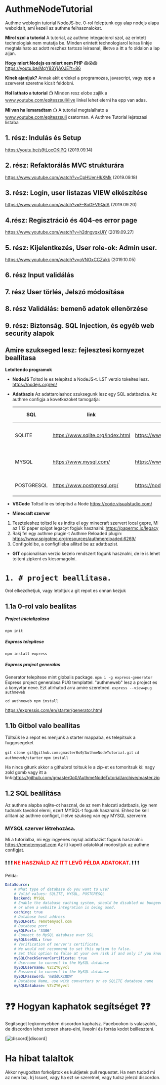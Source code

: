# AuthmeNodeTutorial

Authme weblogin tutorial NodeJS-be. 0-rol feleptunk egy alap nodejs alapu weboldalt, ami kezeli az authme felhasznalokat.

**Mirol szol a tutorial**
A tutorial, az authme integaciorol szol, az erintett technologiak nem mutatja be. Minden erintett technologiarol leiras linkje megtalalhato az adott reszhez tartozo leirasnal, illetve a itt a fo oldalon a lap aljan.

**Hogy miert Nodejs es miert nem PHP** :scream::scream::scream:
https://youtu.be/MqY83YjA0JE?t=86

**Kinek ajanljuk?**
Annak akit erdekel a programozas, javascript, vagy epp a szerveret szeretne kicsit feldobni.

**Hol lathato a tutorial**
:tv: Minden resz elobe zajlik a www.youtube.com/epiteszsuli/live linkel lehet elerni ha epp van adas.

**Mi van ha lemaradtam**
:tv: A tutorial megtalalhato a www.youtube.com/epiteszsuli csatornan. A Authme Tutorial lejatszasi listaba

## 1. rész: Indulás és Setup

https://youtu.be/s9tLocOKlPQ (2019.09.14)

## 2. rész: Refaktorálás MVC strukturára

https://www.youtube.com/watch?v=CpHUenHkXMk (2019.09.18)

## 3. rész: Login, user listazas VIEW elkészítése

https://www.youtube.com/watch?v=F-8oGFV9QdA (2019.09.20)

## 4.rész: Regisztráció és 404-es error page

https://www.youtube.com/watch?v=h2dngvqxUiY (2019.09.27)

## 5. rész: Kijelentkezés, User role-ok: Admin user.

https://www.youtube.com/watch?v=oVNOxCCZukk (2019.10.05)

## 6. rész Input validálás

## 7. rész User törlés, Jelszó módosítása

## 8. rész Validálás: bemenő adatok ellenörzése

## 9. rész: Biztonság. SQL Injection, és egyéb web security alapok

## Amire szukseged lesz: fejlesztesi kornyezet beallitasa

**Letoltendo programok**

- **NodeJS**
  Toltsd le es telepitsd a NodeJS-t. LST verzio tokeltes lesz.
  https://nodejs.org/en/

- **Adatbazis**
  Az adattarolashoz szuksegunk lesz egy SQL adatbazisa.
  Az authme configja a kovetkezoket tamogatja:

  | SQL        | link                              | package leírás                        | telepítő parancs           |
  | ---------- | --------------------------------- | ------------------------------------- | -------------------------- |
  | SQLITE     | https://www.sqlite.org/index.html | https://www.npmjs.com/package/mysql2  | npm install --save mysql2  |
  | MYSQL      | https://www.mysql.com/            | https://www.npmjs.com/package/sqlite3 | npm install --save sqlite3 |
  | POSTGRESQL | https://www.postgresql.org/       | https://node-postgres.com/            | npm install pg             |

* **VSCode**
  Toltsd le es telepitsd a Node
  https://code.visualstudio.com/

* **Minecraft szerver**

1. Teszteleshez toltsd le es indits el egy minecraft szervert local gepre,
   Mi az 1.12 paper spigot legacyt fogjuk hasznalni: https://papermc.io/legacy
2. Rakj fel egy authme plugin-t
   Authme Reloaded plugin: https://www.spigotmc.org/resources/authmereloaded.6269/
3. Configold be, a configfileba allitsd be az adatbazist.

- **GIT** opcionalisan
  verzio kezelo rendszert fogunk hasznalni, de le is lehet tolteni zipkent es kicsomagolni.

# `1. # project beallitasa.`

0rol elkezdhetjuk, vagy letoltjuk a git repot es onnan kezjuk

## 1.1a 0-rol valo beallitas

##### Project inicializalasa

`npm init`

##### **Express** telepitese

`npm install express`

##### Express project generalas

Generator telepitese mint globalis package.
`npm i -g express-generator`
Express project generalasa PUG templattel. "authmeweb" lesz a project es a konyvtar neve. Ezt atirhatod arra amire szeretned.
`express --view=pug authmeweb`

`cd authmeweb npm install`

https://expressjs.com/en/starter/generator.html

## 1.1b Gitbol valo beallitas

Töltsük le a repot es menjunk a starter mappaba, es telepitsuk a fuggosegeket

`git clone git@github.com:gmaster0o0/AuthmeNodeTutorial.git`
`cd authmeweb/starter`
`npm install`

Ha nincs gitunk akkor a githubrol toltsuk le a zip-et es tomoritsuk ki: nagy zold gomb vagy itt a link:https://github.com/gmaster0o0/AuthmeNodeTutorial/archive/master.zip

## 1.2 SQL beállítása

Az authme alapba sqlite-ot hasznal, de az nem halozati adatbazis, igy nem tudnank tavolrol elerni, ezert MYSQL-t fogunk hasznalni. Ehhez be kell allitani az authme configot, illetve szukseg van egy MYSQL szerverre.

### MYSQL szerver létrehozása.

Mi a tutorialba, mi egy ingyenes mysql adatbazist fogunk hasznalni:
https://remotemysql.com
Az itt kapott adatokkal modositjuk az authme configjat.

### :heavy_exclamation_mark: :heavy_exclamation_mark: :heavy_exclamation_mark: <span style="color:red">**NE HASZNÁLD AZ ITT LEVŐ PÉLDA ADATOKAT**</span>. :heavy_exclamation_mark: :heavy_exclamation_mark: :heavy_exclamation_mark:

Példa:

```Yaml
DataSource:
    # What type of database do you want to use?
    # Valid values: SQLITE, MYSQL, POSTGRESQL
    backend: MYSQL
    # Enable the database caching system, should be disabled on bungeecord environments
    # or when a website integration is being used.
    caching: true
    # Database host address
    mySQLHost: remotemysql.com
    # Database port
    mySQLPort: '3306'
    # Connect to MySQL database over SSL
    mySQLUseSSL: true
    # Verification of server's certificate.
    # We would not recommend to set this option to false.
    # Set this option to false at your own risk if and only if you know what you're doing
    mySQLCheckServerCertificate: true
    # Username to connect to the MySQL database
    mySQLUsername: VZcZY6yvcl
    # Password to connect to the MySQL database
    mySQLPassword: 'mBddUXcQDW'
    # Database Name, use with converters or as SQLITE database name
    mySQLDatabase: VZcZY6yvcl
```

# :question::question: Hogyan kaphatok segítséget :question::question:

Segitseget legkonnyebben discordon kaphatsz. Facebookon is valaszolok, de discordon lehet screen share-elni, liveolni és forrás kodot beilleszteni.

[![discord](https://discordapp.com/api/guilds/329854736998334464/embed.png?style=banner3)][discord]

# Ha hibat talaltok

Akkor nyugodtan forkoljatok es kuldjetek pull requestet. Ha nem tudod mi az nem baj. Irj Issuet, vagy ha ezt se szeretnel, vagy tudsz jelezd discordon.
